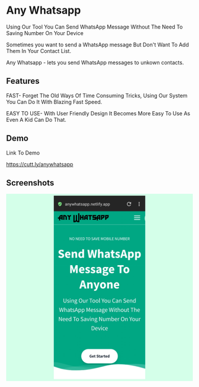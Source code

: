 
# Any Whatsapp

Using Our Tool You Can Send WhatsApp Message Without The Need To Saving Number On Your Device

Sometimes you want to send a WhatsApp message But Don't Want To Add Them In Your Contact List.

Any Whatsapp - lets you send WhatsApp messages to unkown contacts.

## Features
FAST-
Forget The Old Ways Of Time Consuming Tricks, Using Our System You Can Do It With Blazing Fast Speed.

EASY TO USE-
With User Friendly Design It Becomes More Easy To Use As Even A Kid Can Do That.




## Demo

Link To Demo

https://cutt.ly/anywhatsapp
## Screenshots

![App Screenshot](anywhatsapp.jpg)

